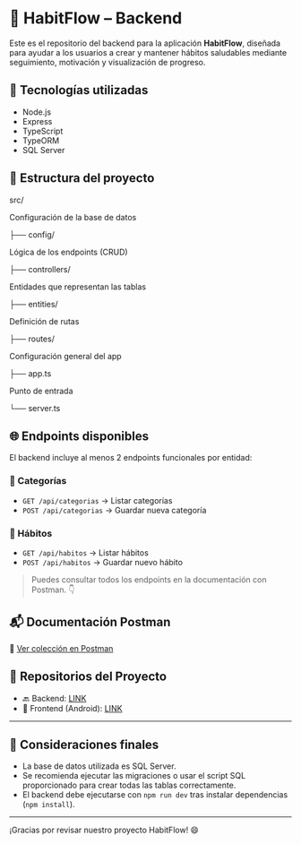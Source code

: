
# 🌱 HabitFlow – Backend

Este es el repositorio del backend para la aplicación **HabitFlow**, diseñada para ayudar a los usuarios a crear y mantener hábitos saludables mediante seguimiento, motivación y visualización de progreso.

## 🚀 Tecnologías utilizadas

- Node.js
- Express
- TypeScript
- TypeORM
- SQL Server

## 📁 Estructura del proyecto

src/

Configuración de la base de datos

├── config/ 

Lógica de los endpoints (CRUD)

├── controllers/ 

Entidades que representan las tablas

├── entities/ 

Definición de rutas

├── routes/ 

Configuración general del app

├── app.ts 

Punto de entrada

└── server.ts 


## 🌐 Endpoints disponibles

El backend incluye al menos 2 endpoints funcionales por entidad:

### 📌 Categorías

- `GET /api/categorias` → Listar categorías
- `POST /api/categorias` → Guardar nueva categoría

### 📌 Hábitos

- `GET /api/habitos` → Listar hábitos
- `POST /api/habitos` → Guardar nuevo hábito

> Puedes consultar todos los endpoints en la documentación con Postman. 👇

## 📬 Documentación Postman

🔗 [Ver colección en Postman](https://documenter.getpostman.com/view/39755379/2sB2x5JDJf)  

## 🔗 Repositorios del Proyecto

- 🔙 Backend: [LINK](https://github.com/DavidAtma/back-habitos)
- 📱 Frontend (Android): [LINK](https://github.com/DavidAtma/back-habitos)

---

## 🧠 Consideraciones finales

- La base de datos utilizada es SQL Server.
- Se recomienda ejecutar las migraciones o usar el script SQL proporcionado para crear todas las tablas correctamente.
- El backend debe ejecutarse con `npm run dev` tras instalar dependencias (`npm install`).

---

¡Gracias por revisar nuestro proyecto HabitFlow! 😄
